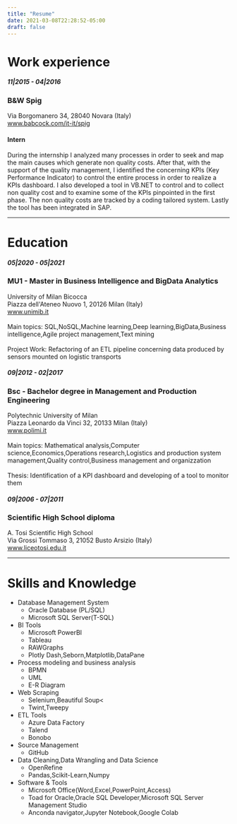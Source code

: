 ```yaml
---
title: "Resume"
date: 2021-03-08T22:28:52-05:00
draft: false
---
```


<h1>Work experience</h1>

<h5>11|2015 - 04|2016</h5>
<h3>B&W Spig</h3>
Via Borgomanero 34, 28040 Novara (Italy)
<br><a href="https://www.babcock.com/it-it/spig">www.babcock.com/it-it/spig</a>

<h4>Intern</h4>
During the internship I analyzed many processes in order to seek and map the main causes which generate non quality costs. After that, with the support of the quality management, I identified the concerning KPIs (Key Performance Indicator) to control the entire process in order to realize a KPIs dashboard. I also developed a tool in VB.NET to control and to collect non quality cost and to examine some of the KPIs pinpointed in the first phase. The non quality costs are tracked by a coding tailored system. Lastly the tool has been integrated in SAP.

---
<h1>Education</h1>

<h5>05|2020 - 05|2021</h5>
<h3>MU1 - Master in Business Intelligence and BigData Analytics</h3>
University of Milan Bicocca
<br>Piazza dell'Ateneo Nuovo 1, 20126 Milan (Italy)
<br><a href="https://www.unimib.it/">www.unimib.it</a>
<br>
<br>Main topics: SQL,NoSQL,Machine learning,Deep learning,BigData,Business intelligence,Agile project management,Text mining
<br>
<br>Project Work: Refactoring of an ETL pipeline concerning data produced by sensors mounted on logistic transports

<h5>09|2012 - 02|2017</h5>
<h3>Bsc - Bachelor degree in Management and Production Engineering</h3>
Polytechnic University of Milan
<br>Piazza Leonardo da Vinci 32, 20133 Milan (Italy)
<br><a href="https://www.polimi.it/">www.polimi.it</a>
<br>
<br>Main topics: Mathematical analysis,Computer science,Economics,Operations research,Logistics and production system management,Quality control,Business management and organizzation
<br>
<br>Thesis: Identification of a KPI dashboard and developing of a tool to monitor them

<h5>09|2006 - 07|2011</h5>
<h3>Scientific High School diploma</h3>
A. Tosi Scientific High School
<br>Via Grossi Tommaso 3, 21052 Busto Arsizio (Italy)
<br><a href="https://www.liceotosi.edu.it/">www.liceotosi.edu.it</a>

---
<h1>Skills and Knowledge</h1>
<ul>
<li>Database Management System
<ul>
<li>Oracle Database (PL/SQL)</li>
<li>Microsoft SQL Server(T-SQL)</li>
</ul></li>
<li>BI Tools
<ul>
<li>Microsoft PowerBI</li>
<li>Tableau</li>
<li>RAWGraphs</li>
<li>Plotly Dash,Seborn,Matplotlib,DataPane</li>
</ul></li>
<li>Process modeling and business analysis
<ul>
<li>BPMN</li>
<li>UML</li>
<li>E-R Diagram</li>
</ul></li>  
<li>Web Scraping
<ul>
<li>Selenium,Beautiful Soup<</li>
<li>Twint,Tweepy</li>
</ul></li>  
<li>ETL Tools
<ul>
<li>Azure Data Factory</li>
<li>Talend</li>
<li>Bonobo</li>
</ul></li>  
<li>Source Management
<ul>
<li>GitHub</li>
</ul></li>
<li>Data Cleaning,Data Wrangling and Data Science
<ul>
<li>OpenRefine</li>
<li>Pandas,Scikit-Learn,Numpy</li>
</ul></li>
<li>Software & Tools
<ul>
<li>Microsoft Office(Word,Excel,PowerPoint,Access)</li>
<li>Toad for Oracle,Oracle SQL Developer,Microsoft SQL Server Management Studio</li>
<li>Anconda navigator,Jupyter Notebook,Google Colab</li> 
</ul>
